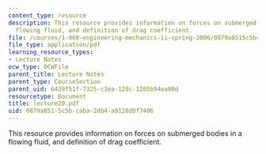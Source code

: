 ```yaml
---
content_type: resource
description: This resource provides information on forces on submerged bodies in a
  flowing fluid, and definition of drag coefficient.
file: /courses/1-060-engineering-mechanics-ii-spring-2006/0879a8515c5bcaba2db4a9128d0f7406_lecture20.pdf
file_type: application/pdf
learning_resource_types:
- Lecture Notes
ocw_type: OCWFile
parent_title: Lecture Notes
parent_type: CourseSection
parent_uid: 6439f51f-7325-c3ea-129c-1205b94ea80d
resourcetype: Document
title: lecture20.pdf
uid: 0879a851-5c5b-caba-2db4-a9128d0f7406
---
```

This resource provides information on forces on submerged bodies in a flowing fluid, and definition of drag coefficient.

